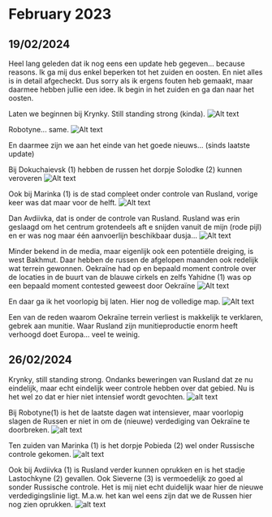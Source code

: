 # February 2023

## 19/02/2024

Heel lang geleden dat ik nog eens een update heb gegeven... because reasons. Ik ga mij dus enkel beperken tot het zuiden en oosten. En niet alles is in detail afgecheckt. Dus sorry als ik ergens fouten heb gemaakt, maar daarmee hebben jullie een idee. Ik begin in het zuiden en ga dan naar het oosten.

Laten we beginnen bij Krynky. Still standing strong (kinda).
![Alt text](2024-02-Media/20240219a.png)

Robotyne... same.
![Alt text](2024-02-Media/20240219b.png)

En daarmee zijn we aan het einde van het goede nieuws... (sinds laatste update)

Bij Dokuchaievsk (1) hebben de russen het dorpje Solodke (2) kunnen veroveren
![Alt text](2024-02-Media/20240219c.png)

Ook bij Marinka (1) is de stad compleet onder controle van Rusland, vorige keer was dat maar voor de helft.
![Alt text](2024-02-Media/20240219d.png)

Dan Avdiivka, dat is onder de controle van Rusland. Rusland was erin geslaagd om het centrum grotendeels aft e snijden vanuit de mijn (rode pijl) en er was nog maar één aanvoerlijn beschikbaar dusja...
![Alt text](2024-02-Media/20240219e.png)

Minder bekend in de media, maar eigenlijk ook een potentiële dreiging, is west Bakhmut. Daar hebben de russen de afgelopen maanden ook redelijk wat terrein gewonnen. Oekraïne had op en bepaald moment controle over de locaties in de buurt van de blauwe cirkels en zelfs Yahidne (1) was op een bepaald moment contested geweest door Oekraïne
![Alt text](2024-02-Media/20240219f.png)

En daar ga ik het voorlopig bij laten. Hier nog de volledige map.
![Alt text](2024-02-Media/20240219g.png)

Een van de reden waarom Oekraïne terrein verliest is makkelijk te verklaren, gebrek aan munitie. Waar Rusland zijn munitieproductie enorm heeft verhoogd doet Europa... veel te weinig.

## 26/02/2024

Krynky, still standing strong. Ondanks beweringen van Rusland dat ze nu eindelijk, maar echt eindelijk weer controle hebben over dat gebied. Nu is het wel zo dat er hier niet intensief wordt gevochten.
![alt text](2024-02-Media/20240226a.png)

Bij Robotyne(1) is het de laatste dagen wat intensiever, maar voorlopig slagen de Russen er niet in om de (nieuwe) verdediging van Oekraïne te doorbreken.
![alt text](2024-02-Media/20240226b.png)

Ten zuiden van Marinka (1) is het dorpje Pobieda (2) wel onder Russische controle gekomen.
![alt text](2024-02-Media/20240226c.png)

Ook bij Avdiivka (1) is Rusland verder kunnen oprukken en is het stadje Lastochkyne (2) gevallen. Ook Sieverne (3) is vermoedelijk zo goed al sonder Russische controle. Het is mij niet echt duidelijk waar hier de nieuwe verdedigingslinie ligt. M.a.w. het kan wel eens zijn dat we de Russen hier nog zien oprukken.
![alt text](2024-02-Media/20240226d.png)
